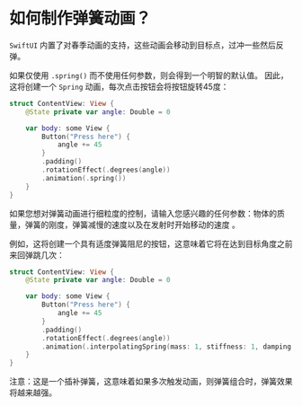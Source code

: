 如何制作弹簧动画？
===

`SwiftUI` 内置了对春季动画的支持，这些动画会移动到目标点，过冲一些然后反弹。

如果仅使用 `.spring()` 而不使用任何参数，则会得到一个明智的默认值。 因此，这将创建一个 `Spring` 动画，每次点击按钮会将按钮旋转45度：

```swift
struct ContentView: View {
    @State private var angle: Double = 0

    var body: some View {
        Button("Press here") {
            angle += 45
        }
        .padding()
        .rotationEffect(.degrees(angle))
        .animation(.spring())
    }
}
```

如果您想对弹簧动画进行细粒度的控制，请输入您感兴趣的任何参数：物体的质量，弹簧的刚度，弹簧减慢的速度以及在发射时开始移动的速度 。

例如，这将创建一个具有适度弹簧阻尼的按钮，这意味着它将在达到目标角度之前来回弹跳几次：

```swift
struct ContentView: View {
    @State private var angle: Double = 0

    var body: some View {
        Button("Press here") {
            angle += 45
        }
        .padding()
        .rotationEffect(.degrees(angle))
        .animation(.interpolatingSpring(mass: 1, stiffness: 1, damping: 0.5, initialVelocity: 10))
    }
}
```

注意：这是一个插补弹簧，这意味着如果多次触发动画，则弹簧组合时，弹簧效果将越来越强。
